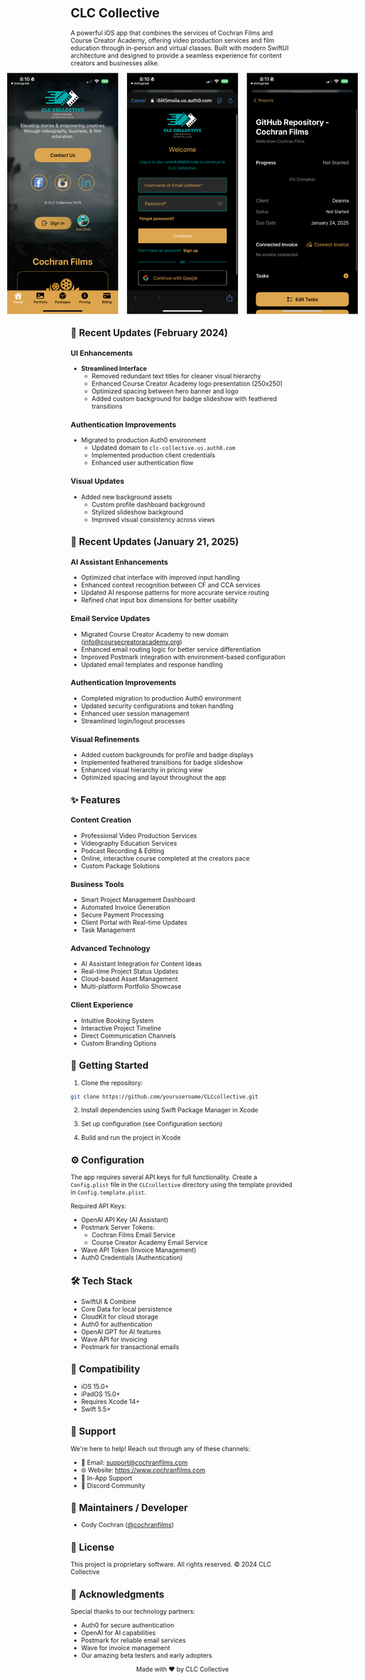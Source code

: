 # CLC Collective

A powerful iOS app that combines the services of Cochran Films and Course Creator Academy, offering video production services and film education through in-person and virtual classes. Built with modern SwiftUI architecture and designed to provide a seamless experience for content creators and businesses alike.

<div align="center" style="display: flex; justify-content: center; gap: 20px;">
  <img src="assets/images/app-screenshot.png" alt="CLC Collective Home Screen" width="250"/>
  <img src="assets/images/app-screenshot-2.png" alt="CLC Collective Portfolio View" width="250"/>
  <img src="assets/images/app-screenshot-3.png" alt="CLC Collective Services" width="250"/>
</div>

## 🔄 Recent Updates (February 2024)

### UI Enhancements
- **Streamlined Interface**
  - Removed redundant text titles for cleaner visual hierarchy
  - Enhanced Course Creator Academy logo presentation (250x250)
  - Optimized spacing between hero banner and logo
  - Added custom background for badge slideshow with feathered transitions

### Authentication Improvements
- Migrated to production Auth0 environment
  - Updated domain to `clc-collective.us.auth0.com`
  - Implemented production client credentials
  - Enhanced user authentication flow

### Visual Updates
- Added new background assets
  - Custom profile dashboard background
  - Stylized slideshow background
  - Improved visual consistency across views

## 🔄 Recent Updates (January 21, 2025)

### AI Assistant Enhancements
- Optimized chat interface with improved input handling
- Enhanced context recognition between CF and CCA services
- Updated AI response patterns for more accurate service routing
- Refined chat input box dimensions for better usability

### Email Service Updates
- Migrated Course Creator Academy to new domain (info@coursecreatoracademy.org)
- Enhanced email routing logic for better service differentiation
- Improved Postmark integration with environment-based configuration
- Updated email templates and response handling

### Authentication Improvements
- Completed migration to production Auth0 environment
- Updated security configurations and token handling
- Enhanced user session management
- Streamlined login/logout processes

### Visual Refinements
- Added custom backgrounds for profile and badge displays
- Implemented feathered transitions for badge slideshow
- Enhanced visual hierarchy in pricing view
- Optimized spacing and layout throughout the app

## ✨ Features

### Content Creation
- Professional Video Production Services
- Videography Education Services
- Podcast Recording & Editing
- Online, interactive course completed at the creators pace
- Custom Package Solutions

### Business Tools
- Smart Project Management Dashboard
- Automated Invoice Generation
- Secure Payment Processing
- Client Portal with Real-time Updates
- Task Management

### Advanced Technology
- AI Assistant Integration for Content Ideas
- Real-time Project Status Updates
- Cloud-based Asset Management
- Multi-platform Portfolio Showcase

### Client Experience
- Intuitive Booking System
- Interactive Project Timeline
- Direct Communication Channels
- Custom Branding Options

## 🚀 Getting Started

1. Clone the repository:
```bash
git clone https://github.com/yourusername/CLCcollective.git
```

2. Install dependencies using Swift Package Manager in Xcode

3. Set up configuration (see Configuration section)

4. Build and run the project in Xcode

## ⚙️ Configuration

The app requires several API keys for full functionality. Create a `Config.plist` file in the `CLCcollective` directory using the template provided in `Config.template.plist`.

Required API Keys:
- OpenAI API Key (AI Assistant)
- Postmark Server Tokens:
  - Cochran Films Email Service
  - Course Creator Academy Email Service
- Wave API Token (Invoice Management)
- Auth0 Credentials (Authentication)

## 🛠 Tech Stack

- SwiftUI & Combine
- Core Data for local persistence
- CloudKit for cloud storage
- Auth0 for authentication
- OpenAI GPT for AI features
- Wave API for invoicing
- Postmark for transactional emails

## 📱 Compatibility

- iOS 15.0+
- iPadOS 15.0+
- Requires Xcode 14+
- Swift 5.5+

## 🤝 Support

We're here to help! Reach out through any of these channels:

- 📧 Email: support@cochranfilms.com
- 🌐 Website: https://www.cochranfilms.com
- 📱 In-App Support
- 💬 Discord Community

## 👥 Maintainers / Developer

- Cody Cochran ([@cochranfilms](https://github.com/cochranfilms))

## 📄 License

This project is proprietary software. All rights reserved.
© 2024 CLC Collective

## 🙏 Acknowledgments

Special thanks to our technology partners:
- Auth0 for secure authentication
- OpenAI for AI capabilities
- Postmark for reliable email services
- Wave for invoice management
- Our amazing beta testers and early adopters

<div align="center">
Made with ❤️ by CLC Collective
</div>

